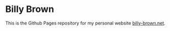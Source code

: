 # Billy Brown

This is the Github Pages repository for my personal website [billy-brown.net](https://billy-brown.net).
